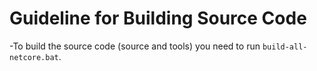 # Guideline for Building Source Code #

-To build the source code (source and tools) you need to run `build-all-netcore.bat`.
